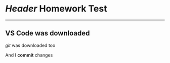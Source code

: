# ***Header*** Homework Test
______
## VS Code was downloaded
*git* was downloaded too

And I **commit** changes
